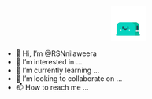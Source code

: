 <div align="center">
<img src="https://github.com/RSNnilaweera/RSNnilaweera/blob/main/a_3bd2a43bb1c26b53043c65d31ae8fe2d.gif" alt="Raveesh Nilaweera" height="70" width="70">
</div>  

- 👋 Hi, I’m @RSNnilaweera
- 👀 I’m interested in ...
- 🌱 I’m currently learning ...
- 💞️ I’m looking to collaborate on ...
- 📫 How to reach me ...

<!---
RSNnilaweera/RSNnilaweera is a ✨ special ✨ repository because its `README.md` (this file) appears on your GitHub profile.
You can click the Preview link to take a look at your changes.
--->



